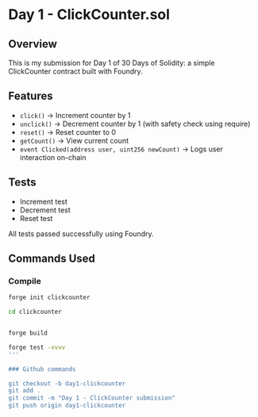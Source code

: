 # Day 1 - ClickCounter.sol

## Overview
This is my submission for Day 1 of 30 Days of Solidity: a simple ClickCounter contract built with Foundry.

## Features
- `click()` → Increment counter by 1
- `unclick()` → Decrement counter by 1 (with safety check using require)
- `reset()` → Reset counter to 0
- `getCount()` → View current count
- `event Clicked(address user, uint256 newCount)` → Logs user interaction on-chain

## Tests
- Increment test
- Decrement test
- Reset test

All tests passed successfully using Foundry.

## Commands Used

### Compile
```bash
forge init clickcounter

cd clickcounter


forge build

forge test -vvvv
'''

### Github commands

git checkout -b day1-clickcounter
git add .
git commit -m "Day 1 - ClickCounter submission"
git push origin day1-clickcounter
